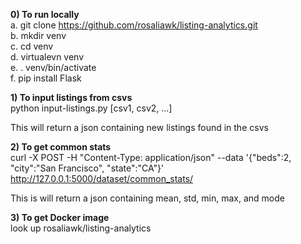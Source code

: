 <b>0) To run locally <br></b>
a. git clone https://github.com/rosaliawk/listing-analytics.git <br>
b. mkdir venv <br>
c. cd venv <br>
d. virtualevn venv <br>
e. . venv/bin/activate <br>
f. pip install Flask <br>


<b>1) To input listings from csvs <br></b>
python input-listings.py [csv1, csv2, ...] 

This will return a json containing new listings found in the csvs <br>


<b>2) To get common stats</b><br>
curl -X POST  -H "Content-Type: application/json" --data '{"beds":2, "city":"San Francisco", "state":"CA"}' http://127.0.0.1:5000/dataset/common_stats/

This is will return a json containing mean, std, min, max, and mode <br>


<b>3) To get Docker image<br></b> 
look up rosaliawk/listing-analytics


